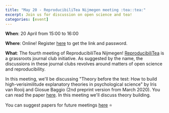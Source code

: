 ```yaml
---
title: "May 20 - ReproducibiliTea Nijmegen meeting :tea::tea:"
excerpt: Join us for discussion on open science and tea!
categories: [event]
---
```


**When**: 20 April from 15:00 to 16:00

**Where**: Online! Register [here](https://forms.gle/xkY2ZtTW6LmGrSVi6) to get the link and password.

**What**: The fourth meeting of ReproducibiliTea Nijmegen!
[ReproducibiliTea](https://reproducibilitea.org/) is a grassroots journal club initiative.
As suggested by the name, the discussions in these journal clubs revolves around matters of open science and reproducibility.

In this meeting, we'll be discussing "Theory before the test: How to build high-verisimilitude explanatory theories in psychological science" by Iris van Rooij and Giosue Baggio (2nd preprint version from March 2020).
You can read the paper [here](https://psyarxiv.com/7qbpr/).
In this meeting we'll discuss theory building.

You can suggest papers for future meetings [here](https://docs.google.com/spreadsheets/d/1efHsgzEu9OqKNRk9EARDNL3gBfsPNRgbdt7-PhfWS-U/edit#gid=0) :star:

